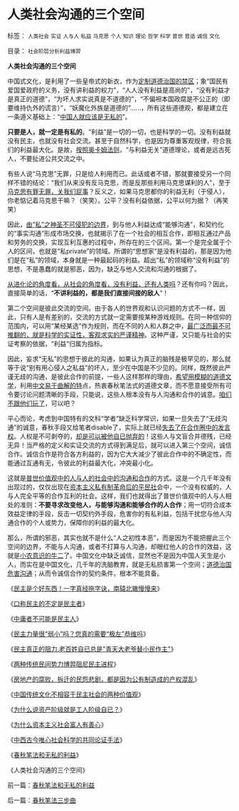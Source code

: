 # 人类社会沟通的三个空间

标签： `人类社会` `实证` `人与人` `私益` `马克思` `个人` `知识` `理论` `哲学` `科学` `普世` `普适` `诚信` `文化` 

目录： `社会阶层分析利益博羿`

**人类社会沟通的三个空间**

中国式文化，是利用了一些皇帝式的新衣，作为[定制道德治国的禁区](http://darthvad.blog.sohu.com/133552226.html)；象“国民有爱国爱政府的义务，没有讲利益的权力”，“人人没有利益是高尚的”，“没有利益才是真正的道德”，“为坏人求实说真是不道德的”，“不偏袒本国政腐是不公正的（即要维持仇外的谎言）”，“妖魔化外族是道德的”……，所有这些道德观，都是建立在一条道义基础上：“[中国人就应该是无私的](../../../2009/4/11/大学无书：中国信仰缺失是一个伪命题.md)”。

**只要是人，就一定是有私的**。“利益”是一切的一切，也是科学的一切。没有利益就没有民主，也就没有社会交流。甚至于自然科学，也是因为尊重客观规律，符合我们的利益最大化。是故，[按照奥卡姆法则](../../../2010/1/5/存实除虚的奥卡姆剃刀法则.md)，“与利益无关”道德理论，或者是远古死人，不要扯进公共交流之中。

有些人说“马克思”无罪，只是给人利用而已。此话或者不错，那就要接受另一个同样不错的结论：“我们从来没有反马克思，而是反那些利用马克思谋利的人”，至于[马克思有罪无罪，关我们屁事](../../../2009/9/23/为马克思作无罪辩护.md)？反义之，如果马克思都你的利益无利（于侵人），你老惦记着马克思干嘛？（笑笑）。公平？没有利益依据，公平以何为据？（再笑笑）

因此，[由“私”之神圣不可侵犯的边界](../../../2009/11/20/人权不可侵犯在于完整性要求.md)，到与他人利益达成“能够沟通”，和契约化的“事实沟通”形成市场交换，也就揭示了在一个社会的相互合作，即相互通过产品和劳务的交换，实现互利互惠的过程中，所存在的三个区间。第一个是完全属于个人的区间，也就是“私private”的领域。所谓的“思想家”是没有利益的，那是因为他们是在“私”的领域，本身就是一种最起码的利益。超出“私”的领域称“没有利益”的思想，不是愚蠢的就是邪恶，因为，缺乏与他人交流和沟通的根据了。

[从进化论的角度看，从社会的角度看，没有利益，还有人类吗](../../../2010/1/15/进化论本质规律就是成本效益定律.md)？还有你吗？因此，直接简单的话，“**不讲利益的，都是我们直接间接的敌人**”！

第二个空间是彼此交流的空间。由于各人的世界观和认识问题的方式不一样，因此，只有人是有差别的，交流的方式就一定需要按某种游戏规则。在同一种信仰的范围内，可以用“某经某选”作为规则，而在不同的人和人群之中，[最广泛而最不可推翻的，就是科学的实证性，客观求实的严谨精神](../../../2009/12/17/为什么科学不是信仰？为什么普价就是科学的发展观.md)。这种严谨，又只能与社会的实证考察的依据，“利益”归属为指标。

因此，妄求“无私”的思想于彼此的沟通，如果认为真正的脑残是极罕见的，那么就等于说“别有用心侵人之私益”的坏人，至少在中国是不少见的。同样，既然彼此严谨无歧的沟通，是彼此合作的前提，一些人这样那样的理由，[希望用模糊的道德文学](../../../2010/1/5/“模糊”论不是糊里糊涂的理论.md)，利用[中文易于曲解的特](http://blog.sina.com.cn/s/blog_5563a64d0100czl8.html)点，热衷春秋笔法式的道德文章，而不愿意接受所有可令要讨论问题清晰的手段，只能说，这些人根本没有与人沟通和合作的诚意。[咱们不跟他们玩了](../../../2009/6/10/骂行为，“不跟你玩”的成人版.md)，可以吧？

平心而论，考虑到中国特有的文科“学者”缺乏科学常识，如果一旦失去了“无歧沟通”的诚意，春秋手段又给笔者disable了，实际上就已经[失去了在合作圈中的发言权](../../../2009/3/24/大学无书！每个人都有个人利益观点发言权.md)。人权是不可剥夺的，[却是可以被他自已抛弃的](../../../2009/3/26/他人说话的权力轮不到我们誓死保护.md)！这些人与文盲合并德残，已经无异！当严格的定义和实证交流的方式得到满足后，就可以进入第三个空间，诚信合作。诚信合作是符合各方利益的，因为它大大减少了彼此合作中的不确定性，而能通过互通有无，令彼此的利益最大化，冲突最小化。

这就是[普世价值观中的人与人的社会中的沟通和合作](../../../2009/7/11/接受人权普世的价值观利大于弊.md)的方式。这是一个几千年没有出现过的，仅仅出现在[资本主义私有制革命后的平民社](../../../2009/9/5/私有制是全人类老百姓奋斗五千年的革命成果.md)会中，一个没有权威的，人与人完全平等的合作互利的社会。这样，我们也就得出了普世价值观中的人与人相处的准则：**不要寻求改变他人，与能够沟通和能够合作的人合作**；用一切符合成本效益定律的手段，反击一切契约外手段，危害你的有私利益，包括干扰您与他人沟通合作的个人或势力，保障你的利益的最大化。

那么，所谓的邪恶，其实也就不是什么“人之初性本恶”，而是因为不能把握此三个空间的边界，不能与人沟通，或者不打算与人沟通，却眼红他人的合作的效益，这就是[小农意识的牛二](../../../2009/11/12/小农意识的暴力倾向和文革.md)了。中国文化中缺乏诚信，显然也不是因为中国人天生是小人，而实在是中国文化，几千年的洗脑教育，就是无私损害第一个空间；[道德治国危害沟通](../../../2008/7/30/道德治国，走在内战消亡的路上.md)；从而令诚信合作的契约条件，根本不能具备。

《[民主是个好东西！一字真经拖字诀，南辕北辙慢慢来](../../../2010/1/13/一字真经拖字诀，南辕北辙慢慢来.md)》

《[口称民主的不定是民主者](http://blog.sina.com.cn/s/blog_5563a64d0100gfhs.html)》

《[中庸者不可能是民主人](../../../2010/1/13/中庸者不可能是民主人.md)》

《[民主力量很“弱小”吗？您真的需要“极左”恭维吗](../../../2010/1/13/“人性”的份量超越一切意识形态.md)》

《[民主真正的阻力,老百姓自已总是"青天大老爷替小民作主"](http://blog.sina.com.cn/s/blog_5563a64d0100gfpk.html)》

《[两种传统民间势力博羿阻尼民主进程](../../../2010/1/14/两种传统民间势力博羿阻尼民主进程.md)》

《[房地产的腐败，拆迁的民怨悲剧，都是因为公有制造成的产权混乱](../../../2010/1/14/产权混乱与拆迁之恶.md)》

《[中国传统文化不相容于民主社会的两种价值观](../../../2010/1/14/中国传统文化不相容于民主社会的两种价值观.md)》

《[为什么说资产阶级就是工人阶级自已？](../../../2010/1/14/为什么说资产阶级就是工人阶级自已？.md)》

《[为什么资本主义社会富人有善心](../../../2010/1/15/为什么私有制社会富人有善心.md)》

《[中西古今唯心社会科学的共同论证手法](../../../2010/1/15/中西古今唯心社会科学的共同论证手法.md)》

《[春秋笔法和无私的利益](../../../2010/1/17/春秋笔法和无私的利益.md)》

《人类社会沟通的三个空间》

前一篇：[春秋笔法和无私的利益](../../../2010/1/17/春秋笔法和无私的利益.md)

后一篇：[春秋笔法三步曲](../../../2010/1/17/春秋笔法三步曲.md)